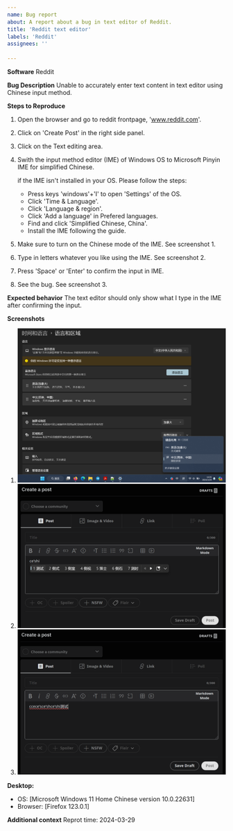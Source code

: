 ```yaml
---
name: Bug report
about: A report about a bug in text editor of Reddit. 
title: 'Reddit text editor'
labels: 'Reddit'
assignees: ''

---
```


**Software**
Reddit

**Bug Description**
Unable to accurately enter text content in text editor using Chinese input method.

**Steps to Reproduce**
1. Open the browser and go to reddit frontpage, 'www.reddit.com'. 
2. Click on 'Create Post' in the right side panel. 
3. Click on the Text editing area.
4. Swith the input method editor (IME) of Windows OS to Microsoft Pinyin IME for simplified Chinese. 
	
	if the IME isn't installed in your OS. Please follow the steps: 
	- Press keys 'windows'+'I' to open 'Settings' of the OS.
	- Click 'Time & Language'.
	- Click 'Language & region'.
	- Click 'Add a language' in Prefered languages.
	- Find and click 'Simplified Chinese, China'.
	- Install the IME following the guide.
	
5. Make sure to turn on the Chinese mode of the IME. See screenshot 1.
6. Type in letters whatever you like using the IME. See screenshot 2.
7. Press 'Space' or 'Enter' to confirm the input in IME.
8. See the bug. See screenshot 3.

**Expected behavior**
The text editor should only show what I type in the IME after confirming the input.

**Screenshots**
1. ![LanguageSetting](https://github.com/chihchengT/ZhizhengDong-BugReports/blob/9cdf81714a0ff005e6c27978e33128c47e3d8e0d/Image/LanguageSetting.png)
2. ![TypeinIME](https://github.com/chihchengT/ZhizhengDong-BugReports/blob/9cdf81714a0ff005e6c27978e33128c47e3d8e0d/Image/TypeinIME.png)
3. ![Bug](https://github.com/chihchengT/ZhizhengDong-BugReports/blob/9cdf81714a0ff005e6c27978e33128c47e3d8e0d/Image/RedditBug.png)

**Desktop:**
 - OS: [Microsoft Windows 11 Home Chinese version 10.0.22631]
 - Browser: [Firefox 123.0.1]

**Additional context**
Reprot time: 2024-03-29
